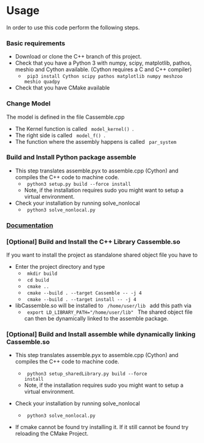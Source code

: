 # Usage 

In order to use this code perform the following steps.
### Basic requirements
- Download or clone the C++ branch of this project.
- Check that you have a Python 3 with numpy, scipy, matplotlib, pathos, meshio and Cython available.
 (Cython requires a C and C++ compiler)
    - <code> pip3 install Cython scipy pathos matplotlib numpy meshzoo meshio quadpy </code>
- Check that you have CMake available

    
### Change Model
The model is defined in the file Cassemble.cpp
- The Kernel function is called <code>  model_kernel() </code>.
- The right side is called <code>  model_f() </code>.
- The function where the assembly happens is called <code> par_system </code>

### Build and Install Python package assemble
- This step translates assemble.pyx to assemble.cpp (Cython) and compiles the C++ code to machine code.
    - <code> python3 setup.py build --force install</code>
    - Note, if the installation requires sudo you might want to setup a virtual environment.
- Check your installation by running solve_nonlocal
    - <code> python3 solve_nonlocal.py </code>
 
### [Documentation](http://klar.gitlab-pages.uni-trier.de/nonlocal-assembly/Cassemble_8h.html#a6c9fe18c400dcd08c34d7655499f8375)

### [Optional] Build and Install the C++ Library Cassemble.so
If you want to install the project as standalone shared object file you have to
- Enter the project directory and type
    - <code> mkdir build </code>
    - <code> cd build </code>
    - <code> cmake .. </code>
    - <code> cmake --build . --target Cassemble -- -j 4 </code>
    - <code> cmake --build . --target install -- -j 4 </code>
- libCassemble.so will be installed to <code> /home/user/lib </code> add this path via
    - <code> export LD_LIBRARY_PATH="/home/user/lib" </code>
The shared object file can then be dynamically linked to the assemble package.
### [Optional] Build and Install assemble while dynamically linking Cassemble.so
- This step translates assemble.pyx to assemble.cpp (Cython) and compiles the C++ code to machine code.
    - <code> python3 setup_sharedLibrary.py build --force install</code>
    - Note, if the installation requires sudo you might want to setup a virtual environment.
- Check your installation by running solve_nonlocal
    - <code> python3 solve_nonlocal.py </code>
    
- If cmake cannot be found try installing it. If it still cannot be found try reloading the CMake Project.
